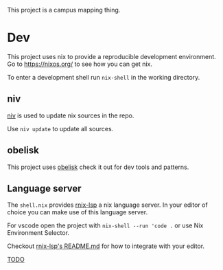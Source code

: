 This project is a campus mapping thing.

# Dev
This project uses nix to provide a reproducible development environment.
Go to <https://nixos.org/> to see how you can get nix.

To enter a development shell run `nix-shell` in the working directory.

## niv
[niv](https://github.com/nmattia/niv) is used to update nix sources in the repo.

Use `niv update` to update all sources.

## obelisk
This project uses [obelisk](https://github.com/obsidiansystems/obelisk) check it out for dev tools and patterns.

## Language server
The `shell.nix` provides [rnix-lsp](https://github.com/nix-community/rnix-lsp) a nix language server.
In your editor of choice you can make use of this language server.

For vscode open the project with `nix-shell --run 'code .` or use Nix Environment Selector.

Checkout [rnix-lsp's README.md](https://github.com/nix-community/rnix-lsp#integrate-with-your-editor) for how to integrate with your editor.



[TODO](TODO.md)